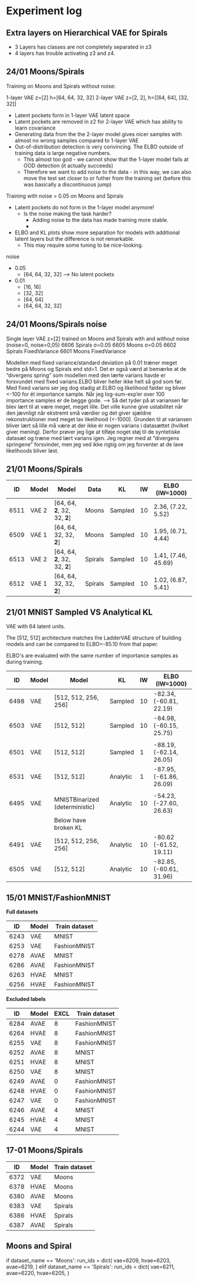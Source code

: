 # Experiment log

## Extra layers on Hierarchical VAE for Spirals

- 3 Layers has classes are not completely separated in z3
- 4 layers has trouble activating z3 and z4.





## 24/01 Moons/Spirals

Training on Moons and Spirals without noise:

1-layer VAE z=[2] h=[64, 64, 32, 32]
2-layer VAE z=[2, 2], h=[[64, 64], [32, 32]]

- Latent pockets form in 1-layer VAE latent space
- Latent pockets are removed in z2 for 2-layer VAE which has ability to learn covariance
- Generating data from the the 2-layer model gives nicer samples with almost no wrong samples compared to 1-layer VAE
- Out-of-distribution detection is very convincing. The ELBO outside of training data is large negative numbers.
    - This almost too god - we cannot show that the 1-layer model fails at OOD detection (it actually succeeds)
    - Therefore we want to add noise to the data - in this way, we can also move the test set closer to or futher from
      the training set (before this was basically a discontinuous jump)

Training with noise = 0.05 on Moons and Spirals
- Latent pockets do not form in the 1-layer model anymore!
    - Is the noise making the task harder?
        - Adding noise to the data has made training more stable.
        - 
- ELBO and KL plots show more separation for models with additional latent layers but the difference is not remarkable.
    - This may require some tuning to be nice-looking.



noise 
- 0.05
    - [64, 64, 32, 32] --> No latent pockets
- 0.01
    - [16, 16]
    - [32, 32]
    - [64, 64]
    - [64, 64, 32, 32]



## 24/01 Moons/Spirals noise
Single layer VAE z=[2] trained on Moons and Spirals with and without noise (noise=0, noise=0,05)
6606 Spirals σ=0.05
6605 Moons σ=0.05
6602 Spirals FixedVariance
6601 Moons FixedVariance

Modellen med fixed variance/standard deviation på 0.01 træner meget bedre på Moons og Spirals end std=1. Det er også værd at bemærke at de “divergens spring” som modellen med den lærte varians havde er forsvundet med fixed varians.ELBO bliver heller ikke helt så god som før.
Med fixed varians ser jeg dog stadig at ELBO og likelihood falder og bliver <-100 for ét importance sample. Når jeg log-sum-exp’er over 100 importance samples er de begge gode.
--> Så det tyder på at variansen før blev lært til at være meget, meget lille. Det ville kunne give ustabilitet når den jævnligt når ekstremt små værdier og det giver sjældne rekonstruktioner med meget lav likelihood (<-1000).
Grunden til at variansen bliver lært så lille må være at der ikke ér nogen varians i datasættet (hvilket giver mening). Derfor prøver jeg lige at tilføje noget støj til de syntetiske datasæt og træne med lært varians igen. Jeg regner med at “divergens springene” forsvinder, men jeg ved ikke rigtig om jeg forventer at de lave likelihoods bliver løst.


## 21/01 Moons/Spirals

| ID   | Model | Model                          | Data    | KL      | IW   | ELBO (IW=1000)      |
| ---- | ----- | ------------------------------ | ------- | ------- | ---- | ------------------- |
| 6511 | VAE 2 | [64, 64, **2**, 32, 32, **2**] | Moons   | Sampled | 10   | 2.36, (7.22, 5.52)  |
| 6509 | VAE 1 | [64, 64, 32, 32, **2**]        | Moons   | Sampled | 10   | 1.95, (6.71, 4.44)  |
| 6513 | VAE 2 | [64, 64, **2**, 32, 32, **2**] | Spirals | Sampled | 10   | 1.41, (7.46, 45.69) |
| 6512 | VAE 1 | [64, 64, 32, 32, **2**]        | Spirals | Sampled | 10   | 1.02, (6.87, 5.41)  |

## 21/01 MNIST Sampled VS Analytical KL

VAE with 64 latent units.

The [512, 512] architecture matches the LadderVAE structure of building models and can be compared to ELBO=-85.10 from that paper.

ELBO's are evaluated with the same number of importance samples as during training.

| ID   | Model | Model                          | KL       | IW   | ELBO (IW=1000)          |
| ---- | ----- | ------------------------------ | -------- | ---- | ----------------------- |
| 6498 | VAE   | [512, 512, 256, 256]           | Sampled  | 10   | -82.34, (-60.81, 22.19) |
| 6503 | VAE   | [512, 512]                     | Sampled  | 10   | -84.98, (-60.15, 25.75) |
|      |       |                                |          |      |                         |
| 6501 | VAE   | [512, 512]                     | Sampled  | 1    | -88.19, (-62.14, 26.05) |
| 6531 | VAE   | [512, 512]                     | Analytic | 1    | -87.95, (-61.86, 26.09) |
|      |       |                                |          |      |                         |
| 6495 | VAE   | MNISTBinarized (deterministic) | Analytic | 10   | -54.23, (-27.60, 26.63) |
|      |       | Below have broken KL           |          |      |                         |
| 6491 | VAE   | [512, 512, 256, 256]           | Analytic | 10   | -80.62 (-61.52, 19.11)  |
| 6505 | VAE   | [512, 512]                     | Analytic | 10   | -82.85, (-60.61, 31.96) |


## 15/01 MNIST/FashionMNIST

**Full datasets**

| ID       | Model | Train dataset |
| -------- | ----- | ------------- |
| 6243     | VAE   | MNIST         |
| 6253     | VAE   | FashionMNIST  |
| 6278     | AVAE  | MNIST         |
| 6286     | AVAE  | FashionMNIST  |
| 6263     | HVAE  | MNIST         |
| 6256     | HVAE  | FashionMNIST  |

**Excluded labels**

| ID       | Model | EXCL | Train dataset |
| -------- | ----- | ---- | ------------- |
| 6284     | AVAE  | 8    | FashionMNIST  |
| 6264     | HVAE  | 8    | FashionMNIST  |
| 6255     | VAE   | 8    | FashionMNIST  |
| 6252     | AVAE  | 8    | MNIST         |
| 6251     | HVAE  | 8    | MNIST         |
| 6250     | VAE   | 8    | MNIST         |
| 6249     | AVAE  | 0    | FashionMNIST  |
| 6248     | HVAE  | 0    | FashionMNIST  |
| 6247     | VAE   | 0    | FashionMNIST  |
| 6246     | AVAE  | 4    | MNIST         |
| 6245     | HVAE  | 4    | MNIST         |
| 6244     | VAE   | 4    | MNIST         |

## 17-01 Moons/Spirals

| ID       | Model | Train dataset |
| -------- | ----- | ------------- |
| 6372     | VAE   | Moons         |
| 6378     | HVAE  | Moons         |
| 6380     | AVAE  | Moons         |
| 6383     | VAE   | Spirals       |
| 6386     | HVAE  | Spirals       |
| 6387     | AVAE  | Spirals       |


## Moons and Spiral 

if dataset_name == 'Moons':
    run_ids = dict(
        vae=6209,
        hvae=6203,
        avae=6219,
    )
elif dataset_name == 'Spirals':
    run_ids = dict(
        vae=6211,
        avae=6220,
        hvae=6205,
    )